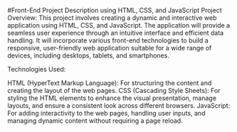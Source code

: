 #Front-End Project Description using HTML, CSS, and JavaScript
Project Overview: This project involves creating a dynamic and interactive web application using HTML, CSS, and JavaScript. The application will provide a seamless user experience through an intuitive interface and efficient data handling. It will incorporate various front-end technologies to build a responsive, user-friendly web application suitable for a wide range of devices, including desktops, tablets, and smartphones.

Technologies Used:

HTML (HyperText Markup Language): For structuring the content and creating the layout of the web pages.
CSS (Cascading Style Sheets): For styling the HTML elements to enhance the visual presentation, manage layouts, and ensure a consistent look across different browsers.
JavaScript: For adding interactivity to the web pages, handling user inputs, and managing dynamic content without requiring a page reload.
